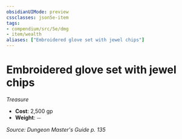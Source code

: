 ```yaml
---
obsidianUIMode: preview
cssclasses: json5e-item
tags:
- compendium/src/5e/dmg
- item/wealth
aliases: ["Embroidered glove set with jewel chips"]
---
```

# Embroidered glove set with jewel chips
*Treasure*  

- **Cost**: 2,500 gp
- **Weight**: ⏤

*Source: Dungeon Master's Guide p. 135*